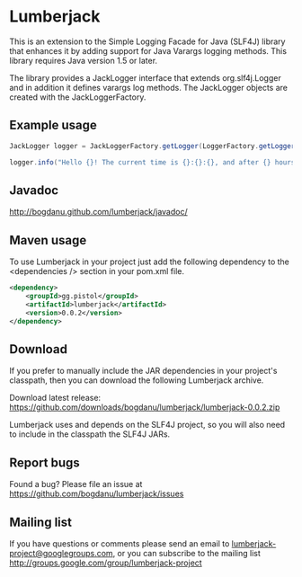 # Lumberjack

This is an extension to the Simple Logging Facade for Java (SLF4J) library that enhances it by adding
support for Java Varargs logging methods. This library requires Java version 1.5 or later.

The library provides a JackLogger interface that extends org.slf4j.Logger and in addition
it defines varargs log methods. The JackLogger objects are created with the JackLoggerFactory.

## Example usage

```java
JackLogger logger = JackLoggerFactory.getLogger(LoggerFactory.getLogger(Weather.class));

logger.info("Hello {}! The current time is {}:{}:{}, and after {} hours the weather will be {}.", "Jack", 13, 30, 0, 5, "sunny");
```

## Javadoc

http://bogdanu.github.com/lumberjack/javadoc/

## Maven usage

To use Lumberjack in your project just add the following dependency to the &lt;dependencies /&gt; section
in your pom.xml file.

```xml
<dependency>
    <groupId>gg.pistol</groupId>
    <artifactId>lumberjack</artifactId>
    <version>0.0.2</version>
</dependency>
```

## Download

If you prefer to manually include the JAR dependencies in your project's classpath, then you can download the following
Lumberjack archive.

Download latest release: https://github.com/downloads/bogdanu/lumberjack/lumberjack-0.0.2.zip

Lumberjack uses and depends on the SLF4J project, so you will also need to include in the classpath the SLF4J JARs.

## Report bugs

Found a bug? Please file an issue at https://github.com/bogdanu/lumberjack/issues

## Mailing list

If you have questions or comments please send an email to lumberjack-project@googlegroups.com, or you can subscribe
to the mailing list http://groups.google.com/group/lumberjack-project
